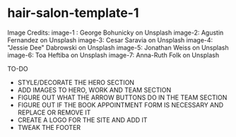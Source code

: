 # hair-salon-template-1

Image Credits:
image-1 : George Bohunicky on Unsplash
image-2: Agustin Fernandez on Unsplash
image-3: Cesar Saravia on Unsplash
image-4: "Jessie Dee" Dabrowski on Unsplash
image-5: Jonathan Weiss on Unsplash
image-6: Toa Heftiba on Unsplash
image-7: Anna-Ruth Folk on Unsplash

TO-DO

- STYLE/DECORATE THE HERO SECTION
- ADD IMAGES TO HERO, WORK AND TEAM SECTION
- FIGURE OUT WHAT THE ARROW BUTTONS DO IN THE TEAM SECTION
- FIGURE OUT IF THE BOOK APPOINTMENT FORM IS NECESSARY AND REPLACE OR REMOVE IT
- CREATE A LOGO FOR THE SITE AND ADD IT
- TWEAK THE FOOTER
